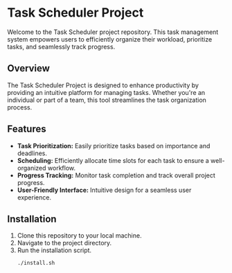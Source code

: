 # Task Scheduler Project

Welcome to the Task Scheduler project repository. This task management system empowers users to efficiently organize their workload, prioritize tasks, and seamlessly track progress.

## Overview

The Task Scheduler Project is designed to enhance productivity by providing an intuitive platform for managing tasks. Whether you're an individual or part of a team, this tool streamlines the task organization process.

## Features

- **Task Prioritization:** Easily prioritize tasks based on importance and deadlines.
- **Scheduling:** Efficiently allocate time slots for each task to ensure a well-organized workflow.
- **Progress Tracking:** Monitor task completion and track overall project progress.
- **User-Friendly Interface:** Intuitive design for a seamless user experience.

## Installation

1. Clone this repository to your local machine.
2. Navigate to the project directory.
3. Run the installation script.
   ```bash
   ./install.sh
